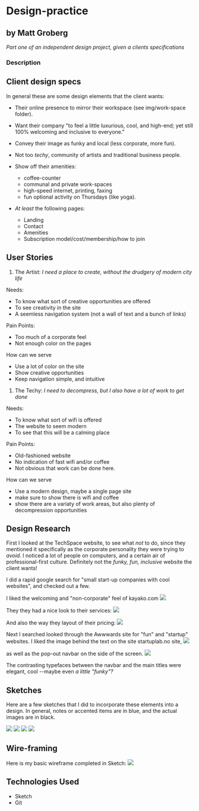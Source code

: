 # Design-practice
## by Matt Groberg

_Part one of an independent design project, given a clients specifications_

### Description


## Client design specs

In general these are some design elements that the client wants:

* Their online presence to mirror their workspace (see img/work-space folder).

* Want their company "to feel a little luxurious, cool, and high-end; yet still 100% welcoming and inclusive to everyone."

* Convey their image as funky and local (less corporate, more fun).

* Not too _techy_, community of artists and traditional business people.

* Show off their amenities:
  * coffee-counter
  * communal and private work-spaces
  * high-speed internet, printing, faxing
  * fun optional activity on Thursdays (like yoga).

* _At least_ the following pages:
  * Landing
  * Contact
  * Amenities
  * Subscription model/cost/membership/how to join
## User Stories

1. The Artist:
  _I need a place to create, without the drudgery of modern city life_

Needs:
* To know what sort of creative opportunities are offered
* To see creativity in the site
* A seemless navigation system (not a wall of text and a bunch of links)

Pain Points:
* Too much of a corporate feel
* Not enough color on the pages

How can we serve
* Use a lot of color on the site
* Show creative opportunities
* Keep navigation simple, and intuitive

1. The Techy:
  _I need to decompress, but I also have a lot of work to get done_

Needs:
* To know what sort of wifi is offered
* The website to seem modern
* To see that this will be a calming place

Pain Points:
* Old-fashioned website
* No indication of fast wifi and/or coffee
* Not obvious that work can be done here.

How can we serve
* Use a modern design, maybe a single page site
* make sure to show there is wifi and coffee
* show there are a variaty of work areas, but also plenty of decompression opportunities

## Design Research

First I looked at the TechSpace website, to see what _not_ to do, since they mentioned it specifically as the corporate personality they were trying to _avoid_. I noticed a lot of people on computers, and a certain air of professional-first culture. Definitely not the _funky, fun, inclusive_ website the client wants!

I did a rapid google search for "small start-up companies with cool websites", and checked out a few.

I liked the welcoming and "non-corporate" feel of kayako.com
<img src="img/research/welcoming.png"/>

They they had a nice look to their services:
<img src="img/research/amenities.png"/>

And also the way they layout of their pricing:
<img src="img/research/pricing.png"/>

Next I searched looked through the Awwwards site for "fun" and "startup" websites. I liked the image behind the text on the site startuplab.no site,
<img src="img/research/cool-text.png"/>

as well as the pop-out navbar on the side of the screen.
<img src="img/research/side-nav.png"/>

The contrasting typefaces between the navbar and the main titles were elegant, cool --maybe even _a little "funky"?_

## Sketches

Here are a few sketches that I did to incorporate these elements into a design. In general, notes or accented items are in blue, and the actual images are in black.

<img src="img/sketches/landing.jpg"/>
<img src="img/sketches/changing-background.jpg"/>
<img src="img/sketches/content-image-alternating.jpg"/>
<img src="img/sketches/contact-end.jpg"/>

## Wire-framing

Here is my basic wireframe completed in Sketch:
<img src="img/wire-frame.png"/>

## Technologies Used

* Sketch
* Git

